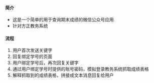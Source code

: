 #### 简介
- 这是一个简单的用于查询期末成绩的微信公众号应用
- 针对方正教务系统
#### 流程
1. 用户首次发送关键字
2. 回复绑定学号的页面
3. 用户绑定学号后，再次回复关键字
4. 通过用户绑定学号时提供的账号密码，模拟登录教务系统抓取成绩表格
5. 解释抓取到的成绩表格，拼接成文本消息回复给用户

